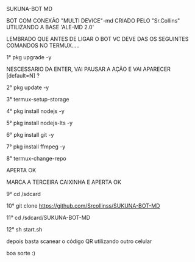 SUKUNA-BOT MD

BOT COM CONEXÃO "MULTI DEVICE"-md CRIADO PELO "Sr.Collins" UTILIZANDO A BASE 'ALE-MD 2.0'

LEMBRADO QUE ANTES DE LIGAR O BOT VC DEVE DAS OS SEGUINTES COMANDOS NO TERMUX.....

1° pkg upgrade -y

NESCESSARIO DA ENTER, VAI PAUSAR A AÇÃO E VAI APARECER [default=N] ?

2° pkg update -y

3° termux-setup-storage

4° pkg install nodejs -y

5° pkg install nodejs-lts -y

6° pkg install git -y

7° pkg install ffmpeg -y

8° termux-change-repo

APERTA OK

MARCA A TERCEIRA CAIXINHA E APERTA OK

9° cd /sdcard

10° git clone https://github.com/Srcollinss/SUKUNA-BOT-MD

11° cd /sdcard/SUKUNA-BOT-MD

12° sh start.sh

depois basta scanear o código QR utilizando outro celular

boa sorte :)
